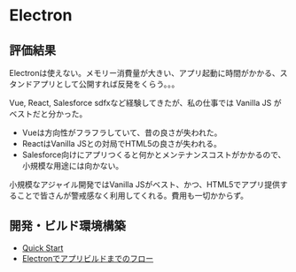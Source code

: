 # Electron

## 評価結果

Electronは使えない。メモリー消費量が大きい、アプリ起動に時間がかかる、スタンドアプリとして公開すれば反発をくらう。。。

Vue, React, Salesforce sdfxなど経験してきたが、私の仕事では Vanilla JS がベストだと分かった。
- Vueは方向性がフラフラしていて、昔の良さが失われた。
- ReactはVanilla JSとの対局でHTML5の良さが失われる。
- Salesforce向けにアプリつくると何かとメンテナンスコストがかかるので、小規模な用途には向かない。

小規模なアジャイル開発ではVanilla JSがベスト、かつ、HTML5でアプリ提供することで皆さんが警戒感なく利用してくれる。費用も一切かからず。

## 開発・ビルド環境構築

- [Quick Start](https://www.electronjs.org/docs/latest/tutorial/quick-start)
- [Electronでアプリビルドまでのフロー](https://qiita.com/zaburo/items/828051fc7dabb258f0de)
